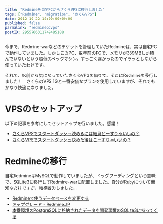 ```yaml
---
title: "Redmineを自宅PCからさくらVPSに移行しました"
tags: ["Redmine", "migration", "さくらVPS"]
date: 2012-10-22 18:00:00+09:00
published: false
parmalink: "redminepcvps"
postID: 2955766311749485188
---
```


今まで、Redmine-warなどのチケットを管理していたRedmineは、実は自宅PCで動作していました。しかしこのPC、数年前のPCで、メモリが389MBしか積んでいないという超低スペックマシン。すっごく遅かったのでイラッとしながら使っていたわけです。

それで、以前から気になっていたさくらVPSを借りて、そこにRedmineを移行しました！　さくらのVPS 1Gと一番安価なプランを使用していますが、それでもかなり快適になりました。

<!-- more -->

# VPSのセットアップ

以下の記事を参考にしてセットアップを行いました。感謝！

* [さくらVPSでスタートダッシュ決めるには結局どーすりゃいいの？](http://plusblog.jp/6062/)
* [さくらVPSでスタートダッシュ決めた後はこーすりゃいいの？](http://plusblog.jp/6093/)

# Redmineの移行

自宅RedmineはMySQLで動作していましたが、ドッグフーディングという意味で、SQLite3に移行してRedmine-warに配置しました。自分がRubyについて無知なだけですが、結構苦労しました…

* [Redmineで使うデータベースを変更する](http://blog.redmine.jp/articles/change-database/)
* [アップグレード - Redmine.JP](http://redmine.jp/guide/RedmineUpgrade/)
* [本番環境のPostgreSQLに格納されたデータを開発環境のSQLite3に持ってくる](http://d.hatena.ne.jp/next49/20110513/p1)
